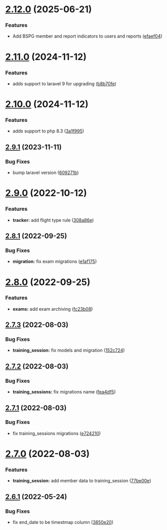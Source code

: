 # [2.12.0](https://github.com/ivao-brasil/database-models/compare/v2.11.0...v2.12.0) (2025-06-21)


### Features

* Add BSPG member and report indicators to users and reports ([efaef04](https://github.com/ivao-brasil/database-models/commit/efaef04596b294588e0cc18ea0704232284ac2d2))

# [2.11.0](https://github.com/ivao-brasil/database-models/compare/v2.10.0...v2.11.0) (2024-11-12)


### Features

* adds support to laravel 9 for upgrading ([b8b70fe](https://github.com/ivao-brasil/database-models/commit/b8b70fe25cac0e2d70955c993ba0cdc2d4058532))

# [2.10.0](https://github.com/ivao-brasil/database-models/compare/v2.9.1...v2.10.0) (2024-11-12)


### Features

* adds support to php 8.3 ([3a1f995](https://github.com/ivao-brasil/database-models/commit/3a1f995ba09a40970a224812a00cd221373e3b6a))

## [2.9.1](https://github.com/ivao-brasil/database-models/compare/v2.9.0...v2.9.1) (2023-11-11)


### Bug Fixes

* bump laravel version ([609271b](https://github.com/ivao-brasil/database-models/commit/609271b18af8f806f8e2b511abd876fdd507da30))

# [2.9.0](https://github.com/ivao-brasil/database-models/compare/v2.8.1...v2.9.0) (2022-10-12)


### Features

* **tracker:** add flight type rule ([308a86e](https://github.com/ivao-brasil/database-models/commit/308a86eb51b70de46b94ee0d90ae2df5c5beaf6b))

## [2.8.1](https://github.com/ivao-brasil/database-models/compare/v2.8.0...v2.8.1) (2022-09-25)


### Bug Fixes

* **migration:** fix exam migrations ([e1af175](https://github.com/ivao-brasil/database-models/commit/e1af175e68a7f191c9004eefec33e8aeff669a94))

# [2.8.0](https://github.com/ivao-brasil/database-models/compare/v2.7.3...v2.8.0) (2022-09-25)


### Features

* **exams:** add exam archiving ([fc23b08](https://github.com/ivao-brasil/database-models/commit/fc23b0848cec11f45de2710ae561b07362942c37))

## [2.7.3](https://github.com/ivao-brasil/database-models/compare/v2.7.2...v2.7.3) (2022-08-03)


### Bug Fixes

* **training_session:** fix models and migration ([152c724](https://github.com/ivao-brasil/database-models/commit/152c724ac567d82ed11b1dc673870b0185d8c7f1))

## [2.7.2](https://github.com/ivao-brasil/database-models/compare/v2.7.1...v2.7.2) (2022-08-03)


### Bug Fixes

* **training_sessions:** fix migrations name ([fea4df5](https://github.com/ivao-brasil/database-models/commit/fea4df5f703a73e4d646f524146b59ebf58ef195))

## [2.7.1](https://github.com/ivao-brasil/database-models/compare/v2.7.0...v2.7.1) (2022-08-03)


### Bug Fixes

* fix training_sessions migrations ([e724210](https://github.com/ivao-brasil/database-models/commit/e7242108b6e0d6d1eb382b4e66ae0ec4f620591c))

# [2.7.0](https://github.com/ivao-brasil/database-models/compare/v2.6.1...v2.7.0) (2022-08-03)


### Features

* **training_session:** add member data to training_session ([77be00e](https://github.com/ivao-brasil/database-models/commit/77be00ec40d83d39408c87b799b6075a3bc6804e))

## [2.6.1](https://github.com/ivao-brasil/database-models/compare/v2.6.0...v2.6.1) (2022-05-24)


### Bug Fixes

* fix end_date to be timestmap column ([3850e20](https://github.com/ivao-brasil/database-models/commit/3850e20d2782c8213f0efed304415c5f54d5c1eb))
